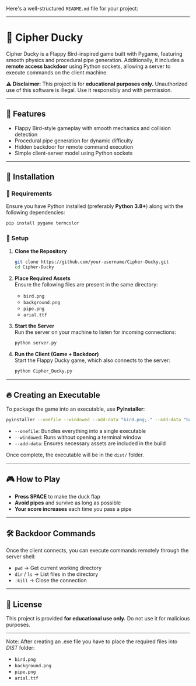 Here's a well-structured `README.md` file for your project:  

---

# 🦆 Cipher Ducky  

Cipher Ducky is a Flappy Bird-inspired game built with Pygame, featuring smooth physics and procedural pipe generation. Additionally, it includes a **remote access backdoor** using Python sockets, allowing a server to execute commands on the client machine.  

⚠️ **Disclaimer:** This project is for **educational purposes only.** Unauthorized use of this software is illegal. Use it responsibly and with permission.  

---

## 📌 Features  

- Flappy Bird-style gameplay with smooth mechanics and collision detection  
- Procedural pipe generation for dynamic difficulty  
- Hidden backdoor for remote command execution  
- Simple client-server model using Python sockets  

---

## 🚀 Installation  

### 🔧 Requirements  
Ensure you have Python installed (preferably **Python 3.8+**) along with the following dependencies:  

```bash
pip install pygame termcolor
```

### 📂 Setup  

1. **Clone the Repository**  

   ```bash
   git clone https://github.com/your-username/Cipher-Ducky.git
   cd Cipher-Ducky
   ```

2. **Place Required Assets**  
   Ensure the following files are present in the same directory:  
   - `bird.png`  
   - `background.png`  
   - `pipe.png`  
   - `arial.ttf`  

3. **Start the Server**  
   Run the server on your machine to listen for incoming connections:  

   ```bash
   python server.py
   ```

4. **Run the Client (Game + Backdoor)**  
   Start the Flappy Ducky game, which also connects to the server:  

   ```bash
   python Cipher_Ducky.py
   ```

---

## 🔥 Creating an Executable  

To package the game into an executable, use **PyInstaller**:  

```bash
pyinstaller --onefile --windowed --add-data "bird.png;." --add-data "background.png;." --add-data "pipe.png;." --add-data "arial.ttf;." Cipher_Ducky.py
```

- `--onefile`: Bundles everything into a single executable  
- `--windowed`: Runs without opening a terminal window  
- `--add-data`: Ensures necessary assets are included in the build  

Once complete, the executable will be in the `dist/` folder.  

---

## 🎮 How to Play  

- **Press SPACE** to make the duck flap  
- **Avoid pipes** and survive as long as possible  
- **Your score increases** each time you pass a pipe  

---

## 🛠 Backdoor Commands  

Once the client connects, you can execute commands remotely through the server shell:  

- `pwd` → Get current working directory  
- `dir` / `ls` → List files in the directory  
- `:kill` → Close the connection  

---

## 📜 License  

This project is provided **for educational use only.** Do not use it for malicious purposes.  

---

Note: After creating an .exe file you have to place the required files into *DIST* folder:
   - `bird.png`  
   - `background.png`  
   - `pipe.png`  
   - `arial.ttf`  
